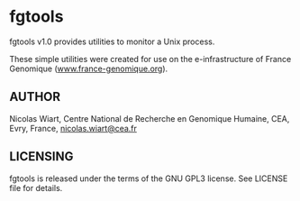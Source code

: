 fgtools
=======

fgtools v1.0 provides utilities to monitor a Unix process.

These simple utilities were created for use on the e-infrastructure of
France Genomique (www.france-genomique.org).

AUTHOR
------

Nicolas Wiart, Centre National de Recherche en Genomique Humaine, CEA, Evry, France, nicolas.wiart@cea.fr

LICENSING
---------

fgtools is released under the terms of the GNU GPL3 license. 
See LICENSE file for details.
